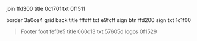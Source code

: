 <!-- header 
nav fef0e5
nav txt 151725
nav sign 3b09ec
nav sign txt fff -->
<!-- 
car title **0c1330**
cat title back  fbf1e8
car text deede6
car txt plus bfbab6
cat txt back 000000
btn back  fef0e5
btn active  06152f
btn dis fff4e6 -->

<!-- article fff4e6
login fef0e5
title 15062f
required 321515
label 43423c
Ninput border 000000
sign up 3a0ce4
tnc 7e6467
hyper 3f246d
pro title 241506
pro txt 151319 -->

<!-- find fef0e5
TITLE 111325
TEXT 6d5968
TITLE 11132a
BORDER 1PX 5a5657
DAV ffffff
dav text 3f3d47
border brtn 171120
number active 000
btn inactive 686672
number 172431 -->
<!-- 
pop 0c132f
title fff
txt first fff
free eafdc6
TEXT fcfffe
course ffffff
nav around 151515
explore ffd300
explore txr 0f2000
line 848a97
text effefb -->
<!-- 

career text 0c132f
small title ffe1e1
title fffbf6
dav 252941
dav txt fcffff
dav main a4b6c4
invalid a6b3b9 text 
get fdd400
get  txg 251300
explore edd745 -->
<!-- 
checked 
image border 898579
explore dav fcfae3
ai 1a0f15
title 151129
txt 281515
try txt 3219ae
txt border 3a17b5 -->
<!-- 
teams  0c132f
explore btn   fdd400
explore btn txt 251c00
explore btn border 2px 261700
logos a7acb2 -->

<!-- stories fff0e5
title 13172d
txt 300c1c
person IMG border  0c0329
person title 0c0c2e
person txt 210c29
explore  3f0fc3 -->


join ffd300
title 0c170f
txt 0f1511

border 3a0ce4 
grid back 
title fffdff
txt e9fcff
sign btn ffd200
sign txt 1c1f00

> Footer
foot fef0e5
title 060c13
txt 57605d
logos 0f1529

